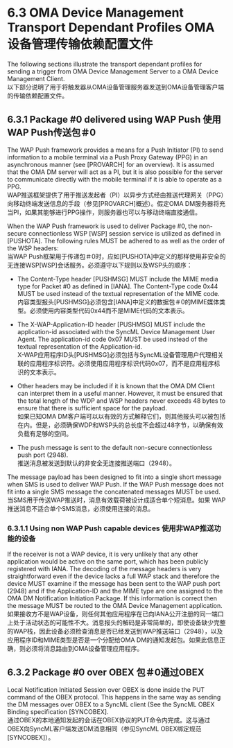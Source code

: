 # 6.3 OMA Device Management Transport Dependant Profiles OMA设备管理传输依赖配置文件
The following sections illustrate the transport dependant profiles for sending a trigger from OMA Device Management Server to a OMA Device Management Client.<br/>
以下部分说明了用于将触发器从OMA设备管理服务器发送到OMA设备管理客户端的传输依赖配置文件。

## 6.3.1 Package #0 delivered using WAP Push 使用WAP Push传送包＃0
The WAP Push framework provides a means for a Push Initiator (PI) to send information to a mobile terminal via a Push Proxy Gateway (PPG) in an asynchronous manner (see [PROVARCH] for an overview). It is assumed that the OMA DM server will act as a PI, but it is also possible for the server to communicate directly with the mobile terminal if it is able to operate as a PPG.<br/>
WAP推送框架提供了用于推送发起者（PI）以异步方式经由推送代理网关（PPG）向移动终端发送信息的手段（参见[PROVARCH]概述）。假定OMA DM服务器将充当PI，如果其能够进行PPG操作，则服务器也可以与移动终端直接通信。

When the WAP Push framework is used to deliver Package #0, the non-secure connectionless WSP [WSP] session service is utilized as defined in [PUSHOTA]. The following rules MUST be adhered to as well as the order of the WSP headers:<br/>
当WAP Push框架用于传递包＃0时，应如[PUSHOTA]中定义的那样使用非安全的无连接WSP[WSP]会话服务。必须遵守以下规则以及WSP头的顺序：

* The Content-Type header [PUSHMSG] MUST include the MIME media type for Packet #0 as defined in [IANA]. The Content-Type code 0x44 MUST be used instead of the textual representation of the MIME code.<br/>
内容类型报头[PUSHMSG]必须包含[IANA]中定义的数据包＃0的MIME媒体类型。必须使用内容类型代码0x44而不是MIME代码的文本表示。

* The X-WAP-Application-ID header [PUSHMSG] MUST include the application-id associated with the SyncML Device Management User Agent. The application-id code 0x07 MUST be used instead of the textual representation of the Application-id.<br/>
X-WAP应用程序ID头[PUSHMSG]必须包括与SyncML设备管理用户代理相关联的应用程序标识符。必须使用应用程序标识代码0x07，而不是应用程序标识的文本表示。

* Other headers may be included if it is known that the OMA DM Client can interpret them in a useful manner. However, it must be ensured that the total length of the WDP and WSP headers never exceeds 48 bytes to ensure that there is sufficient space for the payload.<br/>
如果已知OMA DM客户端可以以有效的方式解释它们，则其他报头可以被包括在内。但是，必须确保WDP和WSP头的总长度不会超过48字节，以确保有效负载有足够的空间。

* The push message is sent to the default non-secure connectionless push port (2948).<br/>
推送消息被发送到默认的非安全无连接推送端口（2948）。

The message payload has been designed to fit into a single short message when SMS is used to deliver WAP Push. If the
WAP Push message does not fit into a single SMS message the concatenated messages MUST be used.<br/>
当SMS用于传送WAP推送时，消息有效载荷被设计成适合单个短消息。如果
WAP推送消息不适合单个SMS消息，必须使用连接的消息。

### 6.3.1.1 Using non WAP Push capable devices 使用非WAP推送功能的设备
If the receiver is not a WAP device, it is very unlikely that any other application would be active on the same port, which has been publicly registered with IANA. The decoding of the message headers is very straightforward even if the device lacks a full WAP stack and therefore the device MUST examine if the message has been sent to the WAP push port (2948) and if the Application-ID and the MIME type are one assigned to the OMA DM Notification Initiation Package. If this information is correct then the message MUST be routed to the OMA Device Management application.<br/>
如果接收方不是WAP设备，则任何其他应用程序在已向IANA公开注册的同一端口上处于活动状态的可能性不大。消息报头的解码是非常简单的，即使设备缺少完整的WAP栈，因此设备必须检查消息是否已经发送到WAP推送端口（2948），以及应用程序ID和MIME类型是否是一个分配给OMA DM的通知发起包。如果此信息正确，则必须将消息路由到OMA设备管理应用程序。
## 6.3.2 Package #0 over OBEX 包＃0通过OBEX
Local Notification Initiated Session over OBEX is done inside the PUT command of the OBEX protocol. This happens in the same way as sending the DM messages over OBEX to a SyncML client (See the SyncML OBEX Binding specification [SYNCOBEX].<br/>
通过OBEX的本地通知发起的会话在OBEX协议的PUT命令内完成。这与通过OBEX向SyncML客户端发送DM消息相同（参见SyncML OBEX绑定规范[SYNCOBEX]）。

